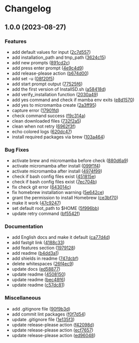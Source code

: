 # Changelog

## 1.0.0 (2023-08-27)


### Features

* add default values for input ([2c7d557](https://github.com/wy-luke/StableDiffusion-Installer-For-Mac/commit/2c7d55792e8c278e89a768f4e48ff7b30c5619e2))
* add installation_path and tmp_path ([3624c15](https://github.com/wy-luke/StableDiffusion-Installer-For-Mac/commit/3624c154c7c7704bf00ef6d4fe1bcf4c5272451e))
* add new prompts ([891cd2c](https://github.com/wy-luke/StableDiffusion-Installer-For-Mac/commit/891cd2c1412ed3dfd4a742ef5db57c3db72f4e02))
* add press enter prompt ([4e9c4d9](https://github.com/wy-luke/StableDiffusion-Installer-For-Mac/commit/4e9c4d984432485f59d92646dd8a0121ec2e7a41))
* add release-please action ([b674d00](https://github.com/wy-luke/StableDiffusion-Installer-For-Mac/commit/b674d00e40a93894a10ee9738802d66f3790c112))
* add set -u ([08f20f5](https://github.com/wy-luke/StableDiffusion-Installer-For-Mac/commit/08f20f5d8d1083db6d3c661866fe94a3aeeea27e))
* add start prompt output ([77525f6](https://github.com/wy-luke/StableDiffusion-Installer-For-Mac/commit/77525f6dc007bf4564cd7b54d0063ab9decbaad9))
* add the first version of InstallSD.sh ([a58418d](https://github.com/wy-luke/StableDiffusion-Installer-For-Mac/commit/a58418d67acb9dafc7aaa35338162dd11212df0a))
* add verify_installation function ([2030a49](https://github.com/wy-luke/StableDiffusion-Installer-For-Mac/commit/2030a49ce0913d5f775f503162de089009c0ac58))
* add yes command and check if mamba env exits ([e8d1570](https://github.com/wy-luke/StableDiffusion-Installer-For-Mac/commit/e8d1570b1f59131a3acc33db3e7d5b8e42d219a6))
* add yes to micromamba create ([2a3ff95](https://github.com/wy-luke/StableDiffusion-Installer-For-Mac/commit/2a3ff9553c32543be3b8ae5c442dcc91bbd53eb7))
* capture error ([17901fd](https://github.com/wy-luke/StableDiffusion-Installer-For-Mac/commit/17901fd6ee43f25eef9cfa538a1ea6389cfa817b))
* check command success ([f9c314a](https://github.com/wy-luke/StableDiffusion-Installer-For-Mac/commit/f9c314a2ff2b7cea9ba192cbc79d0b5ae812ba05))
* clean downloaded files ([732f2a5](https://github.com/wy-luke/StableDiffusion-Installer-For-Mac/commit/732f2a572fe242109103f3e023d3e1e4775d9cba))
* clean when not retry ([6962f3f](https://github.com/wy-luke/StableDiffusion-Installer-For-Mac/commit/6962f3fe154a7b32397dda88636f31f2a7d7e9ff))
* echo colored logs ([620dc47](https://github.com/wy-luke/StableDiffusion-Installer-For-Mac/commit/620dc47d627e6fc7e8228d3faa6b13ce2ec2750a))
* install required packages via brew ([103a464](https://github.com/wy-luke/StableDiffusion-Installer-For-Mac/commit/103a464cbf87b38277e70ace31f69eae05b8cc7e))


### Bug Fixes

* activate brew and micromamba before check ([880d6a9](https://github.com/wy-luke/StableDiffusion-Installer-For-Mac/commit/880d6a9827624a927a44a5818e6a750ec1b7f7e2))
* activate micromamba after install ([099f1f4](https://github.com/wy-luke/StableDiffusion-Installer-For-Mac/commit/099f1f46813975d7df67f2cf43f6c698f185cf3f))
* activate micromamba after install ([4974f99](https://github.com/wy-luke/StableDiffusion-Installer-For-Mac/commit/4974f99c7a55fe8728ec146170225b45f7e8054c))
* check if bash config files exist ([451815e](https://github.com/wy-luke/StableDiffusion-Installer-For-Mac/commit/451815e0eb661f29faf2f4cb1a2a222026a34fac))
* check if bash config files exist ([7ec704b](https://github.com/wy-luke/StableDiffusion-Installer-For-Mac/commit/7ec704bf2efcc62d236a41233d85e6688b54a351))
* fix check git error ([643014c](https://github.com/wy-luke/StableDiffusion-Installer-For-Mac/commit/643014cfa41b8cbdd2e6d58cebc8ff1b93c5a16e))
* fix homebrew installation warning ([5e642ce](https://github.com/wy-luke/StableDiffusion-Installer-For-Mac/commit/5e642ce64dd988406ef6b6e44787ee58fe5a18f8))
* grant the permission to install Homebrew ([ce3bf70](https://github.com/wy-luke/StableDiffusion-Installer-For-Mac/commit/ce3bf70c17a20bbf37e2ad34f85b8185a389b093))
* make it work ([47c9247](https://github.com/wy-luke/StableDiffusion-Installer-For-Mac/commit/47c924774a5b672553568f32292ec522b3d80324))
* set default root_path to $HOME ([5f996bb](https://github.com/wy-luke/StableDiffusion-Installer-For-Mac/commit/5f996bb3cc6408d8486dd0e0bf4db4c74148db16))
* update retry command ([bf5542f](https://github.com/wy-luke/StableDiffusion-Installer-For-Mac/commit/bf5542fcb1e49fc8ef209b444785fa267338def2))


### Documentation

* add English docs and make it default ([ca77d4d](https://github.com/wy-luke/StableDiffusion-Installer-For-Mac/commit/ca77d4d48ec6b478bf0f710e3507fcb947530195))
* add fastgit link ([4188c33](https://github.com/wy-luke/StableDiffusion-Installer-For-Mac/commit/4188c33618f434e8e0ecb2f64e4028045e5cd6de))
* add features section ([1979128](https://github.com/wy-luke/StableDiffusion-Installer-For-Mac/commit/1979128727201060eb93aadd28323f8583106af2))
* add readme ([b4dd3a1](https://github.com/wy-luke/StableDiffusion-Installer-For-Mac/commit/b4dd3a1f654f7abbe4680fd298079ac5a2c9bbd8))
* add shields in readme ([747dcbf](https://github.com/wy-luke/StableDiffusion-Installer-For-Mac/commit/747dcbf310bed12e4bf318c6c01f0b6f1df3ef33))
* delete whitespaces ([26f4ec9](https://github.com/wy-luke/StableDiffusion-Installer-For-Mac/commit/26f4ec99da955820010f728706776425ae33b827))
* update docs ([ed58877](https://github.com/wy-luke/StableDiffusion-Installer-For-Mac/commit/ed58877327af1717cb5645ae320bff976f50fd08))
* update readme ([4508150](https://github.com/wy-luke/StableDiffusion-Installer-For-Mac/commit/45081504db3a02806cf98c9b1e916e82c70ec227))
* update readme ([bec48f6](https://github.com/wy-luke/StableDiffusion-Installer-For-Mac/commit/bec48f6c6316ca6797ea62fd2e006716cd892aa5))
* update readme ([c57dc81](https://github.com/wy-luke/StableDiffusion-Installer-For-Mac/commit/c57dc81a2d869d12b20d4b9731df8c6c588d8223))


### Miscellaneous

* add .gitignore file ([90f9b3d](https://github.com/wy-luke/StableDiffusion-Installer-For-Mac/commit/90f9b3d60789db02a6eda73d42c498c8b629e5b5))
* add commit lint packages ([f0f7d54](https://github.com/wy-luke/StableDiffusion-Installer-For-Mac/commit/f0f7d5434d62d379c4ab2a5d7000fd7fc6e7cfbc))
* update .gitignore file ([1e135f3](https://github.com/wy-luke/StableDiffusion-Installer-For-Mac/commit/1e135f32b1996592dc79e9a732c2619d76553621))
* update release-please action ([f42098d](https://github.com/wy-luke/StableDiffusion-Installer-For-Mac/commit/f42098d56745874fec632b4cfa46799db507f076))
* update release-please action ([ecf7657](https://github.com/wy-luke/StableDiffusion-Installer-For-Mac/commit/ecf7657efb50636949f0bc870aaefb5d37533c43))
* update release-please action ([ed96048](https://github.com/wy-luke/StableDiffusion-Installer-For-Mac/commit/ed96048cf67566b871d3d964851845b1b0d05f4d))
